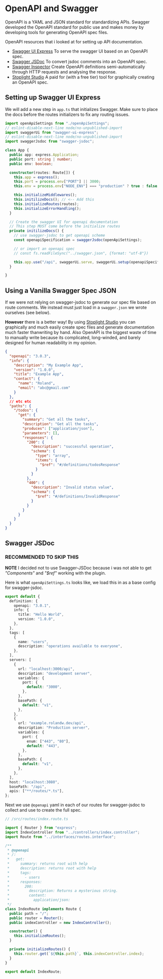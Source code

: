 # OpenAPI and Swagger

OpenAPI is a YAML and JSON standard for standardizing APIs. Swagger developed the OpenAPI standard for public use and makes money by developing tools for generating OpenAPI spec files.

OpenAPI resources that i looked at for setting up API documentation.

* [Swagger UI Express](https://www.npmjs.com/package/swagger-ui-express) To serve the swagger UI based on an OpenAPI spec.
* [Swagger JSDoc](https://www.npmjs.com/package/swagger-jsdoc) To convert jsdoc comments into an OpenAPI spec.
* [Swagger Inspector](https://inspector.swagger.io) Create OpenAPI definitions semi-automatically through HTTP requests and analysing the response.
* [Stoplight Studio](https://stoplight.io/studio/) A paid for (with a free tier) tool for graphically creating an OpenAPI spec.

## Setting up Swagger UI Express

We will add a new step in `app.ts` that initializes Swagger. Make sure to place the docs before the routes initializers to fix any routing issues.

```ts
import openApiSettings from "./openApiSettings";
// eslint-disable-next-line node/no-unpublished-import
import swaggerUi from "swagger-ui-express";
// eslint-disable-next-line node/no-unpublished-import
import swaggerJsdoc from "swagger-jsdoc";

class App {
  public app: express.Application;
  public port: string | number;
  public env: boolean;

  constructor(routes: Route[]) {
    this.app = express();
    this.port = process.env["PORT"] || 3000;
    this.env = process.env["NODE_ENV"] === "production" ? true : false;

    this.initializeMiddlewares();
    this.initilizeDocs(); // <-- Add this
    this.initializeRoutes(routes);
    this.initializeErrorHandling();
  }

  // Create the swagger UI for openapi documentation
  // This step MUST come before the initialize routes
  private initilizeDocs() {
    // use swagger-jsdoc to get openapi scheme
    const openapiSpecification = swaggerJsdoc(openApiSettings);

    // or import an openapi spec
    // const fs.readFileSync("../swagger.json", {format: "utf-8"})

    this.app.use("/api", swaggerUi.serve, swaggerUi.setup(openapiSpecification));
  }

}
```

## Using a Vanilla Swagger Spec JSON

If we were not relying on swagger-jsdoc to generate our spec file based on route comments. We instead must just load in a `swagger.json` we wrote ourselves (see below).

**However** there is a better way! By using [Stoplight Studio](https://stoplight.io/studio/) you can graphically and much easily create spec files and generate documentation much faster thanwriting by hand. Also OpenAPI is the biggest waste of time to manually write because its complicated, long-winded, and barely designed for human readability in my opinion.

```json
{
  "openapi": "3.0.3",
  "info": {
    "description": "My Example App",
    "version": "1.0.0",
    "title": "Example App",
    "contact": {
      "name": "Roland",
      "email": "abc@gmail.com"
    }
  },
  // etc etc
  "paths": {
    "/todos": {
      "get": {
        "summary": "Get all the tasks",
        "description": "Get all the tasks",
        "produces": ["application/json"],
        "parameters": [],
        "responses": {
          "200": {
            "description": "successful operation",
            "schema": {
              "type": "array",
              "items": {
                "$ref": "#/definitions/todosResponse"
              }
            }
          },
          "400": {
            "description": "Invalid status value",
            "schema": {
              "$ref": "#/definitions/InvalidResponse"
            }
          }
        }
      }
    }
  }
}
```

## Swagger JSDoc

### RECOMMENDED TO SKIP THIS

**NOTE** I decided not to use Swagger-JSDoc because i was not able to get *"Components"* and *"$ref"* working with the plugin.

Here is what `openApiSettings.ts` looks like, we load this in as a base config for swagger-jsdoc.

```ts
export default {
  definition: {
    openapi: "3.0.1",
    info: {
      title: "Hello World",
      version: "1.0.0",
    },
  },
  tags: [
    {
      name: "users",
      description: "operations available to everyone",
    },
  ],
  servers: [
    {
      url: "localhost:3000/api",
      description: "development server",
      variables: {
        port: {
          default: "3000",
        },
      },
      basePath: {
        default: "v1",
      },
    },
    {
      url: "example.rolandw.dev/api",
      description: "Production server",
      variables: {
        port: {
          enum: ["443", "80"],
          default: "443",
        },
      },
      basePath: {
        default: "v1",
      },
    },
  ],
  host: "localhost:3080",
  basePath: "/api",
  apis: ["**/routes/*.ts"],
};
```

Next we use `@openapi` yaml in each of our routes for swagger-jsdoc to collect and use to create the full spec.

```ts
// /src/routes/index.route.ts

import { Router } from "express";
import IndexController from "../controllers/index.controller";
import Route from "../interfaces/routes.interface";

/**
 * @openapi
 * /:
 *   get:
 *     summary: returns root with help
 *     description: returns root with help
 *     tags:
 *       - users
 *     responses:
 *       200:
 *         description: Returns a mysterious string.
 *         content:
 *           application/json:
 */
class IndexRoute implements Route {
  public path = "/";
  public router = Router();
  public indexController = new IndexController();

  constructor() {
    this.initializeRoutes();
  }

  private initializeRoutes() {
    this.router.get(`${this.path}`, this.indexController.index);
  }
}

export default IndexRoute;
```
